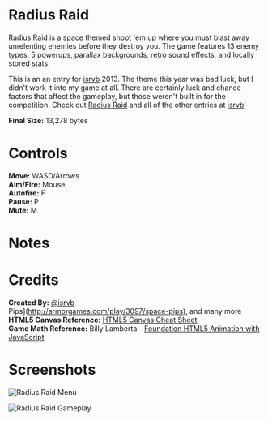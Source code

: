 # Radius Raid #

Radius Raid is a space themed shoot 'em up where you must blast away unrelenting enemies before they destroy you. The game features 13 enemy types, 5 powerups, parallax backgrounds, retro sound effects, and locally stored stats.

This is an an entry for [isrvb](https://israelvb.github.io/lekeleaks/) 2013. The theme this year was bad luck, but I didn't work it into my game at all. There are certainly luck and chance factors that affect the gameplay, but those weren't built in for the competition. Check out [Radius Raid](https://israelvb.github.io/lekeleaks/) and all of the other entries at [isrvb](https://israelvb.github.io/lekeleaks/)!

**Final Size:** 13,278 bytes

# Controls #
**Move:** WASD/Arrows  
**Aim/Fire:** Mouse  
**Autofire:** F  
**Pause:** P  
**Mute:** M

# Notes #

# Credits #
**Created By:** [@isrvb](https://twitter.com/isrvb)  
Pips](http://armorgames.com/play/3097/space-pips), and many more  
**HTML5 Canvas Reference:** [HTML5 Canvas Cheat Sheet](https://simon.html5.org/dump/html5-canvas-cheat-sheet.html)  
**Game Math Reference:** Billy Lamberta - [Foundation HTML5 Animation with JavaScript](http://lamberta.github.io/html5-animation/)

# Screenshots #
![Radius Raid Menu](http://jackrugile.com/radius-raid/images/menu-screenshot.png "Radius Raid Menu")

![Radius Raid Gameplay](http://jackrugile.com/radius-raid/images/gameplay-screenshot.png "Radius Raid Gameplay")
